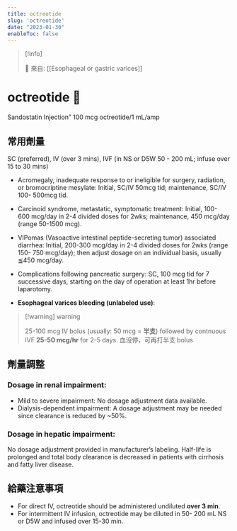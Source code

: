 ```yaml
---
title: octreotide
slug: 'octreotide'
date: "2023-01-30"
enableToc: false
---
```


> [!info]
>
> 🌱 來自: [[Esophageal or gastric varices]]

# octreotide 🚧

Sandostatin Injection” 100 mcg octreotide/1 mL/amp

## 常用劑量
SC (preferred), IV (over 3 mins), IVF (in NS or D5W 50 - 200 mL; infuse over 15 to 30 mins)

* Acromegaly, inadequate response to or ineligible for surgery, radiation, or bromocriptine mesylate: Initial, SC/IV 50mcg tid; maintenance, SC/IV 100- 500mcg tid.
* Carcinoid syndrome, metastatic, symptomatic treatment: Initial, 100- 600 mcg/day in 2-4 divided doses for 2wks; maintenance, 450 mcg/day (range 50-1500 mcg).
* VIPomas (Vasoactive intestinal peptide-secreting tumor) associated diarrhea: Initial, 200-300 mcg/day in 2-4 divided doses for 2wks (range 150- 750 mcg/day); then adjust dosage on an individual basis, usually ≦450 mcg/day.
* Complications following pancreatic surgery: SC, 100 mcg tid for 7 successive days, starting on the day of operation at least 1hr before laparotomy.

* **Esophageal varices bleeding (unlabeled use)**:

> [!warning] warning
>
> 25-100 mcg IV bolus (usually: 50 mcg = **半支**)
> followed by contnuous IVF **25-50 mcg/hr** for 2-5 days.
> 血沒停，可再打半支 bolus

## 劑量調整
### Dosage in renal impairment:

* Mild to severe impairment: No dosage adjustment data available.
* Dialysis-dependent impairment: A dosage adjustment may be needed since clearance is reduced by ~50%.

### Dosage in hepatic impairment:

No dosage adjustment provided in manufacturer’s labeling. Half-life is prolonged and total body clearance is decreased in patients with cirrhosis and fatty liver disease.

## 給藥注意事項

* For direct IV, octreotide should be administered undiluted **over 3 min**.
* For intermittent IV infusion, octreotide may be diluted in 50- 200 mL NS or D5W and infused over 15-30 min.
